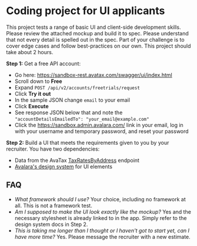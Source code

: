 # Coding project for UI applicants
This project tests a range of basic UI and client-side development skills. Please review the attached mockup and build it to spec. Please understand that not every detail is spelled out in the spec. Part of your challenge is to cover edge cases and  follow best-practices on our own. This project should take about 2 hours.

**Step 1:** 
Get a free API account: 
- Go here: https://sandbox-rest.avatax.com/swagger/ui/index.html
- Scroll down to **Free**
- Expand `POST /api/v2/accounts/freetrials/request`
- Click **Try it out**
- In the sample JSON change `email` to your email
- Click **Execute**
- See response JSON below that and note the `"accountDetailsEmailedTo": "your_email@example.com"`
- Click the https://sandbox.admin.avalara.com/ link in your email, log in with your username and temporary password, and reset your password

**Step 2:**
Build a UI that meets the requirements given to you by your recruiter. You have two dependencies:
- Data from the AvaTax [TaxRatesByAddress](https://developer.avalara.com/api-reference/avatax/rest/v2/methods/Free/TaxRatesByAddress/) endpoint
- [Avalara's design system](https://s-docs.assets.avalara.com) for UI elements

## FAQ
- _What framework should I use?_ Your choice, including no framework at all. This is not a framework test.
- _Am I supposed to make the UI look exactly like the mockup?_ Yes and the necessary stylesheet is already linked to in the app. Simply refer to the design system docs in Step 2.
- _This is taking me longer than I thought or I haven't got to start yet, can I have more time?_ Yes. Please message the recruiter with a new estimate.
